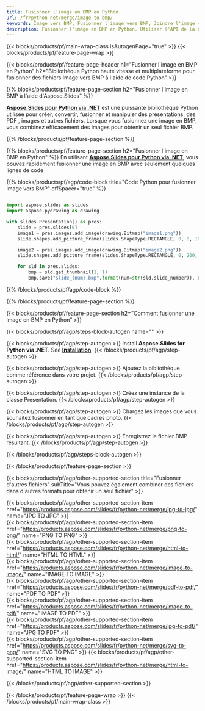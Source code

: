 ```yaml
---
title: Fusionner l'image en BMP en Python
url: /fr/python-net/merge/image-to-bmp/
keywords: Image vers BMP, Fusionner l'image vers BMP, Joindre l'image vers BMP, Combiner des images, Image, BMP, API Python, Bibliothèque Python
description: Fusionner l'image en BMP en Python. Utiliser l'API de la bibliothèque Python pour combiner des images
---
```


{{< blocks/products/pf/main-wrap-class isAutogenPage="true" >}}
{{< blocks/products/pf/feature-page-wrap >}}

{{< blocks/products/pf/feature-page-header h1="Fusionner l'image en BMP en Python" h2="Bibliothèque Python haute vitesse et multiplateforme pour fusionner des fichiers Image vers BMP à l'aide de code Python" >}}

{{% blocks/products/pf/feature-page-section h2="Fusionner l'image en BMP à l'aide d'Aspose.Slides" %}}

[**Aspose.Slides pour Python via .NET**](https://products.aspose.com/slides/fr/python-net/) est une puissante bibliothèque Python utilisée pour créer, convertir, fusionner et manipuler des présentations, des PDF , images et autres fichiers. Lorsque vous fusionnez une image en BMP, vous combinez efficacement des images pour obtenir un seul fichier BMP.

{{% /blocks/products/pf/feature-page-section %}}




{{% blocks/products/pf/feature-page-section  h2="Fusionner l'image en BMP en Python" %}}
En utilisant [**Aspose.Slides pour Python via .NET**](https://products.aspose.com/slides/fr/python-net/), vous pouvez rapidement fusionner une image en BMP avec seulement quelques lignes de code

{{% blocks/products/pf/agp/code-block title="Code Python pour fusionner Image vers BMP" offSpacer="true" %}}
```python

import aspose.slides as slides
import aspose.pydrawing as drawing

with slides.Presentation() as pres:
    slide = pres.slides[0]
    image1 = pres.images.add_image(drawing.Bitmap("image1.png"))
	slide.shapes.add_picture_frame(slides.ShapeType.RECTANGLE, 0, 0, 100, 100, image1)

    image2 = pres.images.add_image(drawing.Bitmap("image2.png"))
	slide.shapes.add_picture_frame(slides.ShapeType.RECTANGLE, 0, 200, 100, 100, image2)

    for sld in pres.slides:
        bmp = sld.get_thumbnail(1, 1)
        bmp.save("Slide_{num}.bmp".format(num=str(sld.slide_number)), drawing.imaging.ImageFormat.bmp)
```
{{% /blocks/products/pf/agp/code-block %}}

{{% /blocks/products/pf/feature-page-section %}}




{{< blocks/products/pf/feature-page-section  h2="Comment fusionner une image en BMP en Python" >}}


{{< blocks/products/pf/agp/steps-block-autogen name="" >}}


{{< blocks/products/pf/agp/step-autogen >}}
Install **Aspose.Slides for Python via .NET**. See [**Installation**](https://docs.aspose.com/slides/python-net/installation/).
{{< /blocks/products/pf/agp/step-autogen >}}

{{< blocks/products/pf/agp/step-autogen >}}
Ajoutez la bibliothèque comme référence dans votre projet.
{{< /blocks/products/pf/agp/step-autogen >}}

{{< blocks/products/pf/agp/step-autogen >}}
Créez une instance de la classe Presentation.
{{< /blocks/products/pf/agp/step-autogen >}}

{{< blocks/products/pf/agp/step-autogen >}}
Chargez les images que vous souhaitez fusionner en tant que cadres photo.
{{< /blocks/products/pf/agp/step-autogen >}}

{{< blocks/products/pf/agp/step-autogen >}}
Enregistrez le fichier BMP résultant.
{{< /blocks/products/pf/agp/step-autogen >}}


{{< /blocks/products/pf/agp/steps-block-autogen >}}


{{< /blocks/products/pf/feature-page-section >}}




{{< blocks/products/pf/agp/other-supported-section title="Fusionner d'autres fichiers" subTitle="Vous pouvez également combiner des fichiers dans d'autres formats pour obtenir un seul fichier" >}}

{{< blocks/products/pf/agp/other-supported-section-item href="https://products.aspose.com/slides/fr/python-net/merge/jpg-to-jpg/" name="JPG TO JPG" >}}  
{{< blocks/products/pf/agp/other-supported-section-item href="https://products.aspose.com/slides/fr/python-net/merge/png-to-png/" name="PNG TO PNG" >}}  
{{< blocks/products/pf/agp/other-supported-section-item href="https://products.aspose.com/slides/fr/python-net/merge/html-to-html/" name="HTML TO HTML" >}}  
{{< blocks/products/pf/agp/other-supported-section-item href="https://products.aspose.com/slides/fr/python-net/merge/image-to-image/" name="IMAGE TO IMAGE" >}}  
{{< blocks/products/pf/agp/other-supported-section-item href="https://products.aspose.com/slides/fr/python-net/merge/pdf-to-pdf/" name="PDF TO PDF" >}}  
{{< blocks/products/pf/agp/other-supported-section-item href="https://products.aspose.com/slides/fr/python-net/merge/image-to-pdf/" name="IMAGE TO PDF" >}}  
{{< blocks/products/pf/agp/other-supported-section-item href="https://products.aspose.com/slides/fr/python-net/merge/jpg-to-pdf/" name="JPG TO PDF" >}}  
{{< blocks/products/pf/agp/other-supported-section-item href="https://products.aspose.com/slides/fr/python-net/merge/svg-to-png/" name="SVG TO PNG" >}} 
{{< blocks/products/pf/agp/other-supported-section-item href="https://products.aspose.com/slides/fr/python-net/merge/html-to-image/" name="HTML TO IMAGE" >}}  
  


{{< /blocks/products/pf/agp/other-supported-section >}}

{{< /blocks/products/pf/feature-page-wrap >}}
{{< /blocks/products/pf/main-wrap-class >}}